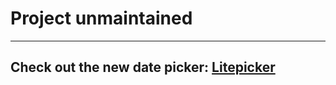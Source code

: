 # Project unmaintained
---
## Check out the new date picker: [Litepicker](https://github.com/wakirin/Litepicker)
